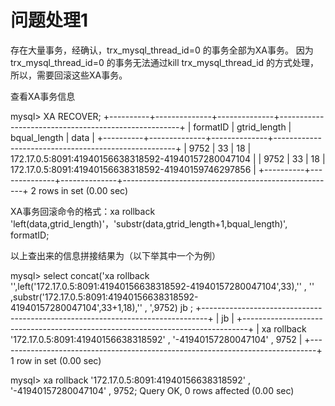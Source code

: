 # 问题处理1

存在大量事务，经确认，trx_mysql_thread_id=0 的事务全部为XA事务。
因为trx_mysql_thread_id=0 的事务无法通过kill trx_mysql_thread_id 的方式处理，所以，需要回滚这些XA事务。

查看XA事务信息

mysql> XA RECOVER;
+----------+--------------+--------------+-----------------------------------------------------+
| formatID | gtrid_length | bqual_length | data                                                |
+----------+--------------+--------------+-----------------------------------------------------+
|     9752 |           33 |           18 | 172.17.0.5:8091:41940156638318592-41940157280047104 |
|     9752 |           33 |           18 | 172.17.0.5:8091:41940156638318592-41940159746297856 |
+----------+--------------+--------------+-----------------------------------------------------+
2 rows in set (0.00 sec)

 XA事务回滚命令的格式：xa rollback 'left(data,gtrid_length)'，'substr(data,gtrid_length+1,bqual_length)', formatID;

 以上查出来的信息拼接结果为（以下举其中一个为例）
 
 mysql> select concat('xa rollback \'',left('172.17.0.5:8091:41940156638318592-41940157280047104',33),'\' , \''     ,substr('172.17.0.5:8091:41940156638318592-41940157280047104',33+1,18),'\' , ',9752) jb ; 
 +-------------------------------------------------------------------------------+
 | jb                                                                            |
 +-------------------------------------------------------------------------------+
 | xa rollback '172.17.0.5:8091:41940156638318592' , '-41940157280047104' , 9752 |
 +-------------------------------------------------------------------------------+
 1 row in set (0.00 sec)
 
mysql> xa rollback '172.17.0.5:8091:41940156638318592' , '-41940157280047104' , 9752;
Query OK, 0 rows affected (0.00 sec)

